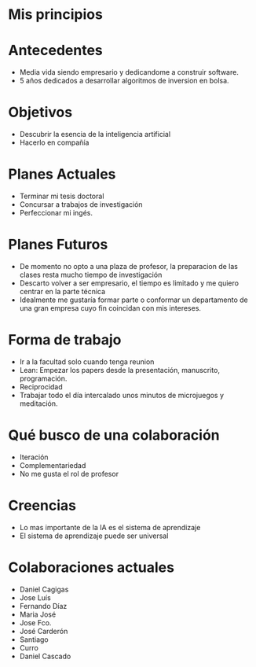 # Mis principios

# Antecedentes
* Media vida siendo empresario y dedicandome a construir software.
* 5 años dedicados a desarrollar algoritmos de inversion en bolsa.

# Objetivos
* Descubrir la esencia de la inteligencia artificial
* Hacerlo en compañía

# Planes Actuales
* Terminar mi tesis doctoral
* Concursar a trabajos de investigación
* Perfeccionar mi ingés.

# Planes Futuros
* De momento no opto a una plaza de profesor, la preparacion de las clases resta mucho tiempo de investigación
* Descarto volver a ser empresario, el tiempo es limitado y me quiero centrar en la parte técnica
* Idealmente me gustaría formar parte o conformar un departamento de una gran empresa cuyo fin coincidan con mis intereses.

# Forma de trabajo
* Ir a la facultad solo cuando tenga reunion
* Lean: Empezar los papers desde la presentación, manuscrito, programación.
* Reciprocidad
* Trabajar todo el día intercalado unos minutos de microjuegos y meditación.

# Qué busco de una colaboración
* Iteración
* Complementariedad
* No me gusta el rol de profesor

# Creencias
* Lo mas importante de la IA es el sistema de aprendizaje
* El sistema de aprendizaje puede ser universal

# Colaboraciones actuales
* Daniel Cagigas
* Jose Luís
* Fernando Díaz
* Maria José
* Jose Fco.
* José Carderón
* Santiago
* Curro
* Daniel Cascado

